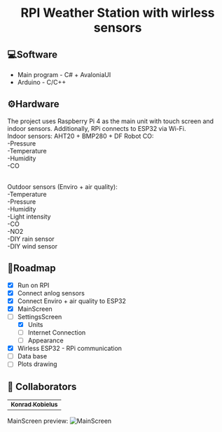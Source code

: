 <h1 align="center" style="font-weight: bold;">RPI Weather Station with wirless sensors</h1>



<h2 id="software">💻Software</h2>

- Main program - C# + AvaloniaUI
- Arduino - C/C++
<h2 id="hardware">⚙️Hardware</h2>

The project uses Raspberry Pi 4 as the main unit with touch screen and indoor sensors.
Additionally, RPi connects to ESP32 via Wi-Fi.
<br>Indoor sensors: AHT20 + BMP280 + DF Robot CO:   
-Pressure
<br> -Temperature
<br>-Humidity
<br>-CO

<br>Outdoor sensors (Enviro + air quality):
<br>-Temperature
<br>-Pressure
<br>-Humidity
<br>-Light intensity
<br>-CO
<br>-NO2
<br>-DIY rain sensor
<br>-DIY wind sensor
<h2 id="roadmap">🎯Roadmap</h2>

- [x] Run on RPI
- [X] Connect anlog sensors
- [X] Connect Enviro + air quality to ESP32
- [X] MainScreen
- [ ] SettingsScreen
    - [X] Units
    - [ ] Internet Connection
    - [ ] Appearance
- [X] Wirless ESP32 - RPi communication
- [ ] Data base
- [ ] Plots drawing

<h2 id="colab">🤝 Collaborators</h2>
<table>
<tr>

<td align="center">
<a href="https://github.com/koob7">
<sub>
<b>Konrad Kobielus</b>
</sub>
</a>
</td>
</tr>
</table>

MainScreen preview:
![MainScreen](https://github.com/maks3211/WeatherStationRPi/assets/92019474/97da8a5d-1c70-4981-9a4e-68c30eff7fe2)
